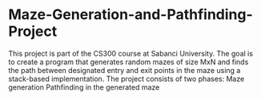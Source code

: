 # Maze-Generation-and-Pathfinding-Project
This project is part of the CS300 course at Sabanci University. The goal is to create a program that generates random mazes of size MxN and finds the path between designated entry and exit points in the maze using a stack-based implementation. The project consists of two phases:  Maze generation Pathfinding in the generated maze
